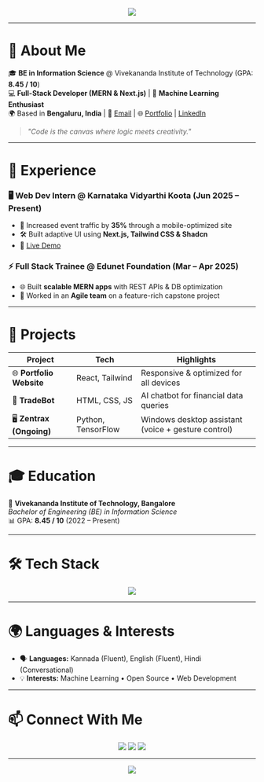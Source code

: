 <!-- Banner -->
<p align="center">
  <img src="https://capsule-render.vercel.app/api?type=waving&color=0:1E90FF,100:00BFFF&height=200&section=header&text=Hi%20👋%20I'm%20Rishi%20M&fontSize=40&fontColor=ffffff&animation=fadeIn" />
</p>

---

# 💫 About Me  

🎓 **BE in Information Science** @ Vivekananda Institute of Technology (GPA: **8.45 / 10**)  
💻 **Full-Stack Developer (MERN & Next.js)** | 🤖 **Machine Learning Enthusiast**  
🌍 Based in **Bengaluru, India** | 📧 [Email](mailto:rishimanjunath15@gmail.com) | 🌐 [Portfolio](#) | [LinkedIn](https://linkedin.com/in/rishimanjunath)  

> _"Code is the canvas where logic meets creativity."_  

---

# 💼 Experience  

### 🖥️ **Web Dev Intern** @ Karnataka Vidyarthi Koota (Jun 2025 – Present)  
- 🚀 Increased event traffic by **35%** through a mobile-optimized site  
- 🛠️ Built adaptive UI using **Next.js, Tailwind CSS & Shadcn**  
- 🔗 [Live Demo](#)  

### ⚡ **Full Stack Trainee** @ Edunet Foundation (Mar – Apr 2025)  
- 🌐 Built **scalable MERN apps** with REST APIs & DB optimization  
- 🤝 Worked in an **Agile team** on a feature-rich capstone project  

---

# 🚀 Projects  

| Project | Tech | Highlights |
|---------|------|------------|
| 🌐 **Portfolio Website** | React, Tailwind | Responsive & optimized for all devices |
| 🤖 **TradeBot** | HTML, CSS, JS | AI chatbot for financial data queries |
| 🖥️ **Zentrax (Ongoing)** | Python, TensorFlow | Windows desktop assistant (voice + gesture control) |

---

# 🎓 Education  

📍 **Vivekananda Institute of Technology, Bangalore**  
_Bachelor of Engineering (BE) in Information Science_  
📊 GPA: **8.45 / 10** (2022 – Present)  

---

# 🛠️ Tech Stack  

<p align="center">
  <img src="https://skillicons.dev/icons?i=js,java,react,nextjs,nodejs,express,mongodb,html,css,tailwind,git,github,python,tensorflow" />
</p>

---

# 🌍 Languages & Interests  

- 🗣️ **Languages:** Kannada (Fluent), English (Fluent), Hindi (Conversational)  
- 💡 **Interests:** Machine Learning • Open Source • Web Development  

---

# 📫 Connect With Me  

<p align="center">
  <a href="mailto:rishimanjunath15@gmail.com"><img src="https://img.shields.io/badge/Email-D14836?style=for-the-badge&logo=gmail&logoColor=white"/></a>
  <a href="https://linkedin.com/in/rishimanjunath"><img src="https://img.shields.io/badge/LinkedIn-0077B5?style=for-the-badge&logo=linkedin&logoColor=white"/></a>
  <a href="#"><img src="https://img.shields.io/badge/Portfolio-000000?style=for-the-badge&logo=vercel&logoColor=white"/></a>
</p>

---

<!-- Footer Banner -->
<p align="center">
  <img src="https://capsule-render.vercel.app/api?type=waving&color=0:1E90FF,100:00BFFF&height=100&section=footer"/>
</p>
